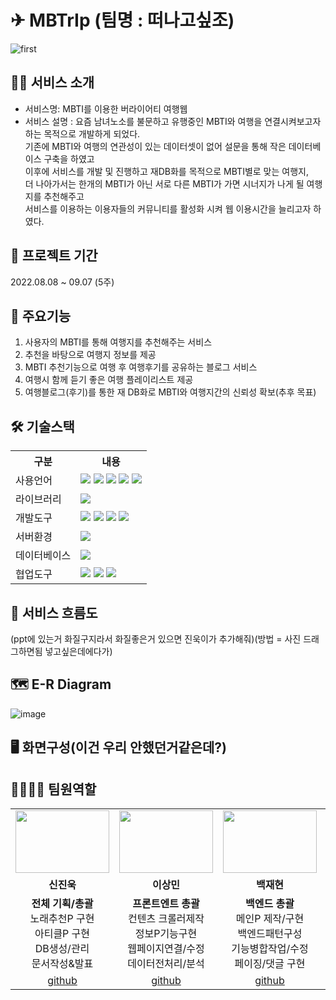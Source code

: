 # ✈ MBTrIp (팀명 : 떠나고싶조)
![first](https://user-images.githubusercontent.com/110752012/189013046-f2d08070-a93e-4a4c-b854-08a48d52488b.jpg)



## 🤷‍♀️ 서비스 소개
* 서비스명: MBTI를 이용한 버라이어티 여행웹
* 서비스 설명 : 
요즘 남녀노소를 불문하고 유행중인 MBTI와 여행을 연결시켜보고자 하는 목적으로 개발하게 되었다.<br>
기존에 MBTI와 여행의 연관성이 있는 데이터셋이 없어 설문을 통해 작은 데이터베이스 구축을 하였고<br>
이후에 서비스를 개발 및 진행하고 재DB화를 목적으로 MBTI별로 맞는 여행지,<br>
더 나아가서는 한개의 MBTI가 아닌 서로 다른 MBTI가 가면 시너지가 나게 될 여행지를 추천해주고 <br>
서비스를 이용하는 이용자들의 커뮤니티를 활성화 시켜 웹 이용시간을 늘리고자 하였다.

## 📆 프로젝트 기간
2022.08.08 ~ 09.07 (5주)

## 🔎 주요기능
1. 사용자의 MBTI를 통해 여행지를 추천해주는 서비스
2. 추천을 바탕으로 여행지 정보를 제공
3. MBTI 추천기능으로 여행 후 여행후기를 공유하는 블로그 서비스
4. 여행시 함께 듣기 좋은 여행 플레이리스트 제공
5. 여행블로그(후기)를 통한 재 DB화로 MBTI와 여행지간의 신뢰성 확보(추후 목표)

## 🛠 기술스택
<table>
    <tr>
        <th>구분</th>
        <th>내용</th>
    </tr>
    <tr>
        <td>사용언어</td>
        <td>
            <img src="https://img.shields.io/badge/Java-007396?style=for-the-badge&logo=java&logoColor=white"/>
            <img src="https://img.shields.io/badge/HTML5-E34F26?style=for-the-badge&logo=HTML5&logoColor=white"/>
            <img src="https://img.shields.io/badge/CSS3-1572B6?style=for-the-badge&logo=CSS3&logoColor=white"/>
            <img src="https://img.shields.io/badge/JavaScript-F7DF1E?style=for-the-badge&logo=JavaScript&logoColor=white"/>
          <img src="https://img.shields.io/badge/Python-3776AB?style=for-the-badge&logo=Python&logoColor=white"/> 
        </td>
    </tr>
    <tr>
        <td>라이브러리</td>
        <td>
            <img src="https://img.shields.io/badge/BootStrap-7952B3?style=for-the-badge&logo=BootStrap&logoColor=white"/>
        </td>
    </tr>
    <tr>
        <td>개발도구</td>
        <td>
            <img src="https://img.shields.io/badge/Eclipse-2C2255?style=for-the-badge&logo=Eclipse&logoColor=white"/>
            <img src="https://img.shields.io/badge/VSCode-007ACC?style=for-the-badge&logo=VisualStudioCode&logoColor=white"/>
            <img src="https://img.shields.io/badge/Anaconda-44A833?style=for-the-badge&logo=Anaconda&logoColor=white"/>
            <img src="https://img.shields.io/badge/Jupyter-F37626?style=for-the-badge&logo=Jupyter&logoColor=white"/>
        </td>
    </tr>
    <tr>
        <td>서버환경</td>
        <td>
            <img src="https://img.shields.io/badge/Apache Tomcat-D22128?style=for-the-badge&logo=Apache Tomcat&logoColor=white"/>
        </td>
    </tr>
    <tr>
        <td>데이터베이스</td>
        <td>
            <img src="https://img.shields.io/badge/Oracle 11g-F80000?style=for-the-badge&logo=Oracle&logoColor=white"/>
        </td>
    </tr>
    <tr>
        <td>협업도구</td>
        <td>
            <img src="https://img.shields.io/badge/Git-F05032?style=for-the-badge&logo=Git&logoColor=white"/>
            <img src="https://img.shields.io/badge/GitHub-181717?style=for-the-badge&logo=GitHub&logoColor=white"/>
            <img src="https://img.shields.io/badge/GitLab-FC6D26?style=for-the-badge&logo=GitLab&logoColor=white"/>
        </td>
    </tr>
</table>

## 🌊 서비스 흐름도
(ppt에 있는거 화질구지라서 화질좋은거 있으면 진욱이가 추가해줘)(방법 = 사진 드래그하면됨 넣고싶은데에다가)

## 🗺 E-R Diagram
![image](https://user-images.githubusercontent.com/110751978/206967064-11cc80af-42bd-4377-a7c6-9647a38fcfba.png)

## 🖥 화면구성(이건 우리 안했던거같은데?)

## 👨‍👩‍👧‍👦 팀원역할
<table>
  <tr>
    <td align="center"><img src="https://user-images.githubusercontent.com/110752012/189024370-27d212da-d730-47f9-944f-5b59cc3763f1.jpg" width="150" height="100"/></td>
    <td align="center"><img src="https://user-images.githubusercontent.com/110752012/189024881-ce7b66eb-489e-4055-87a7-8ebbe8ec12f4.jpg" width="150" height="100"/></td>
    <td align="center"><img src="https://user-images.githubusercontent.com/110752012/189025007-f9133a62-a710-41c9-9718-295339eefcaa.jpg" width="150" height="100"/></td>
    <td align="center"><img src="https://user-images.githubusercontent.com/110752012/189025180-65d375e3-d2a0-42c2-b90d-3a3ec75b27fe.jpg" width="150" height="100"/></td>
    <td align="center"><img src="https://user-images.githubusercontent.com/110752012/189025071-f232a8e6-73ff-4ebd-b3f5-49d47295b4e4.jpg" width="150" height="100"/></td>
    <td align="center"><img src="https://user-images.githubusercontent.com/110752012/189025283-c2219d7b-13c2-419d-98dd-526980e3b493.jpg" width="150" height="100"/></td>
  </tr>
  <tr>
    <td align="center"><strong>신진욱</strong></td>
    <td align="center"><strong>이상민</strong></td>
    <td align="center"><strong>백재현</strong></td>
    <td align="center"><strong>윤창근</strong></td>
    <td align="center"><strong>김민정</strong></td>
    <td align="center"><strong>김수연</strong></td>
  </tr>
  <tr>
    <td align="center"><b>전체 기획/총괄</b><br>노래추천P 구현<br>아티클P 구현<br>DB생성/관리<br>문서작성&발표</td>
    <td align="center"><b>프론트엔트 총괄</b><br>컨텐츠 크롤러제작<br>정보P기능구현<br>웹페이지연결/수정<br>데이터전처리/분석</td>
    <td align="center"><b>백엔드 총괄</b><br>메인P 제작/구현<br>백엔드패턴구성<br>기능병합작업/수정<br>페이징/댓글 구현</td>
    <td align="center"><b>데이터 관리총괄</b><br>여행정보P 프론트<br>컨텐츠크롤링/정리<br>DB데이터삽입<br>MBTI테스트구현</td>
    <td align="center"><b>프론트 디자인 총괄</b><br>글쓰기/수정프론트<br>컨텐츠크롤링/정리<br>전체페이지 CSS수정/정리</td>
    <td align="center"><b>프로젝트 보조</b><br>기능보조<br>프로젝트 도구관리</td>
  </tr>
  <tr>
    <td align="center"><a href="https://github.com/자신의username작성해주세요" target='_blank'>github</a></td>
    <td align="center"><a href="https://github.com/자신의username작성해주세요" target='_blank'>github</a></td>
    <td align="center"><a href="https://github.com/자신의username작성해주세요" target='_blank'>github</a></td>
    <td align="center"><a href="https://github.com/자신의username작성해주세요" target='_blank'>github</a></td>
    <td align="center"><a href="https://github.com/자신의username작성해주세요" target='_blank'>github</a></td>
    <td align="center"><a href="https://github.com/자신의username작성해주세요" target='_blank'>github</a></td>
  </tr>
</table>
